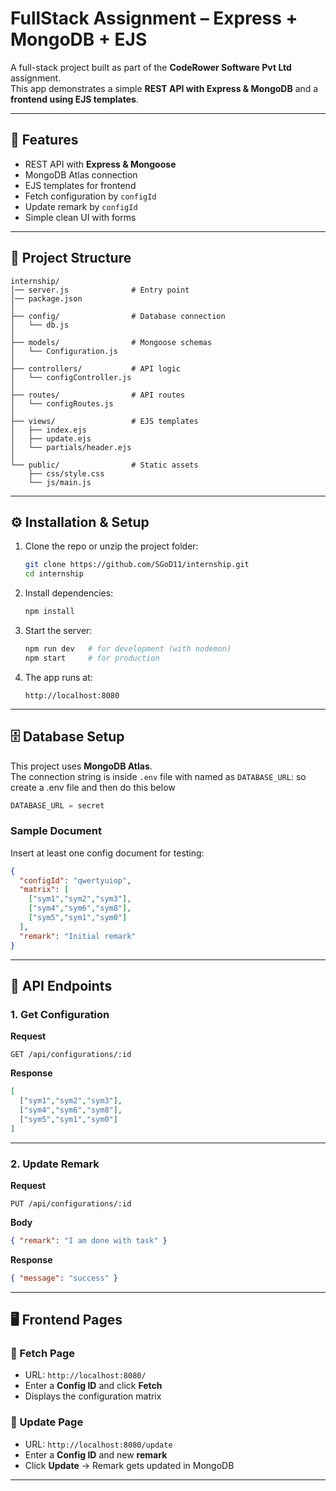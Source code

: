 # FullStack Assignment – Express + MongoDB + EJS

A full-stack project built as part of the **CodeRower Software Pvt Ltd** assignment.  
This app demonstrates a simple **REST API with Express & MongoDB** and a **frontend using EJS templates**.

---

## 📌 Features
- REST API with **Express & Mongoose**
- MongoDB Atlas connection
- EJS templates for frontend
- Fetch configuration by `configId`
- Update remark by `configId`
- Simple clean UI with forms

---

## 📂 Project Structure
```
internship/
│── server.js              # Entry point
│── package.json
│
├── config/                # Database connection
│   └── db.js
│
├── models/                # Mongoose schemas
│   └── Configuration.js
│
├── controllers/           # API logic
│   └── configController.js
│
├── routes/                # API routes
│   └── configRoutes.js
│
├── views/                 # EJS templates
│   ├── index.ejs
│   ├── update.ejs
│   └── partials/header.ejs
│
└── public/                # Static assets
    ├── css/style.css
    └── js/main.js
```

---

## ⚙️ Installation & Setup

1. Clone the repo or unzip the project folder:
   ```bash
   git clone https://github.com/SGoD11/internship.git
   cd internship
   ```

2. Install dependencies:
   ```bash
   npm install
   ```

3. Start the server:
   ```bash
   npm run dev   # for development (with nodemon)
   npm start     # for production
   ```

4. The app runs at:
   ```
   http://localhost:8080
   ```

---

## 🗄️ Database Setup
This project uses **MongoDB Atlas**.  
The connection string is inside `.env` file with named as `DATABASE_URL`:
so create a .env file and then do this below

```js
DATABASE_URL = secret
```

### Sample Document
Insert at least one config document for testing:
```json
{
  "configId": "qwertyuiop",
  "matrix": [
    ["sym1","sym2","sym3"],
    ["sym4","sym6","sym8"],
    ["sym5","sym1","sym0"]
  ],
  "remark": "Initial remark"
}
```

---

## 🔗 API Endpoints

### 1. Get Configuration
**Request**
```
GET /api/configurations/:id
```

**Response**
```json
[
  ["sym1","sym2","sym3"],
  ["sym4","sym6","sym8"],
  ["sym5","sym1","sym0"]
]
```

---

### 2. Update Remark
**Request**
```
PUT /api/configurations/:id
```
**Body**
```json
{ "remark": "I am done with task" }
```

**Response**
```json
{ "message": "success" }
```

---

## 🖥️ Frontend Pages

### 🔹 Fetch Page
- URL: `http://localhost:8080/`
- Enter a **Config ID** and click **Fetch**
- Displays the configuration matrix

### 🔹 Update Page
- URL: `http://localhost:8080/update`
- Enter a **Config ID** and new **remark**
- Click **Update** → Remark gets updated in MongoDB

---
